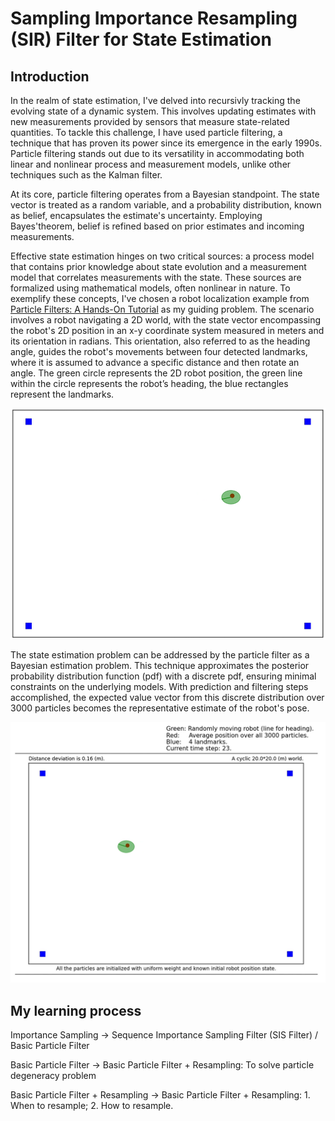 # Sampling Importance Resampling (SIR) Filter for State Estimation

## Introduction

In the realm of state estimation, I've delved into recursivly tracking the evolving state of a dynamic system. This involves updating estimates with new measurements provided by sensors that measure state-related quantities. To tackle this challenge, I have used particle filtering, a technique that has proven its power since its emergence in the early 1990s. Particle filtering stands out due to its versatility in accommodating both linear and nonlinear process and measurement models, unlike other techniques such as the Kalman filter.

At its core, particle filtering operates from a Bayesian standpoint. The state vector is treated as a random variable, and a probability distribution, known as belief, encapsulates the estimate's uncertainty. Employing Bayes'theorem, belief is refined based on prior estimates and incoming measurements.

Effective state estimation hinges on two critical sources: a process model that contains prior knowledge about state evolution and a measurement model that correlates measurements with the state. These sources are formalized using mathematical models, often nonlinear in nature. To exemplify these concepts, I've chosen a robot localization example from [Particle Filters: A Hands-On Tutorial](https://www.mdpi.com/1424-8220/21/2/438) as my guiding problem. The scenario involves a robot navigating a 2D world, with the state vector encompassing the robot's 2D position in an x-y coordinate system measured in meters and its orientation in radians. This orientation, also referred to as the heading angle, guides the robot's movements between four detected landmarks, where it is assumed to advance a specific distance and then rotate an angle. The green circle represents the 2D robot position, the green line within the circle represents the robot’s heading, the blue rectangles represent the landmarks.

![image](https://github.com/1996JCZhou/Sampling-Importance-Resampling--SIR--Filter-for-State-Estimation/blob/master/images%20for%20Readme/world.PNG)

The state estimation problem can be addressed by the particle filter as a Bayesian estimation problem. This technique approximates the posterior probability distribution function (pdf) with a discrete pdf, ensuring minimal constraints on the underlying models. With prediction and filtering steps accomplished, the expected value vector from this discrete distribution over 3000 particles becomes the representative estimate of the robot's pose.

![image](https://github.com/1996JCZhou/Sampling-Importance-Resampling--SIR--Filter-for-State-Estimation/blob/master/images%20for%20Readme/result.PNG)

## My learning process

Importance Sampling → Sequence Importance Sampling Filter (SIS Filter) / Basic Particle Filter

Basic Particle Filter → Basic Particle Filter + Resampling: To solve particle degeneracy problem

Basic Particle Filter + Resampling → Basic Particle Filter + Resampling: 1. When to resample; 2. How to resample.
